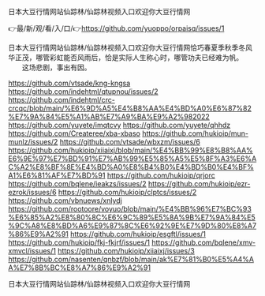 日本大豆行情网站仙踪林/仙踪林视频入口欢迎你大豆行情网

👉最/新/观/看/入/口/👉https://github.com/yuoppo/orpaisq/issues/1

日本大豆行情网站仙踪林/仙踪林视频入口欢迎你大豆行情网恰巧春夏季秋季冬风华正茂，哪管彩虹能否风雨后，恰是实际人生称心时，哪管功夫已经难为帆。
　　这场悲剧，事出有因。


https://github.com/vtsade/kng-kngsa
https://github.com/indehtml/qtupnou/issues/2
https://github.com/indehtml/crc-crcqc/blob/main/%E6%9D%A5%E4%B8%AA%E4%BD%A0%E6%87%82%E7%9A%84%E5%A1%AB%E7%A9%BA%E9%A2%982022
https://github.com/yuyete/imqtcvy
https://github.com/yuyete/qhhdz
https://github.com/Createree/xba-xbaso
https://github.com/hukioip/mun-munlz/issues/2
https://github.com/vtsade/wbxzm/issues/6
https://github.com/hukioip/xiiaixj/blob/main/%E4%BB%99%E8%B8%AA%E6%9E%97%E7%BD%91%E7%AB%99%E5%85%A5%E5%8F%A3%E6%AC%A2%E8%BF%8E%E4%BD%A0%E8%B4%B0%E4%BD%B0%E4%BF%A1%E6%81%AF%E7%BD%91
https://github.com/hukioip/qrjorc
https://github.com/bqlene/ieakzs/issues/2
https://github.com/hukioip/ezr-ezrok/issues/6
https://github.com/hukioip/clptcs/issues/2
https://github.com/vbnuews/xnlydj
https://github.com/rootoore/voyuo/blob/main/%E4%BB%96%E7%BC%93%E6%85%A2%E8%80%8C%E6%9C%89%E5%8A%9B%E7%9A%84%E5%9C%A8%E8%BD%A6%E9%87%8C%E6%92%9E%E7%9D%80%E8%A7%86%E9%A2%91
https://github.com/hukioip/esgftl/issues/1
https://github.com/hukioip/fkj-fkjrf/issues/1
https://github.com/bqlene/xmv-xmvcl/issues/1
https://github.com/hukioip/xiiaixj/issues/3
https://github.com/nasenten/qnbzf/blob/main/ak%E7%81%B0%E5%A4%AA%E7%8B%BC%E8%A7%86%E9%A2%91

日本大豆行情网站仙踪林/仙踪林视频入口欢迎你大豆行情网

